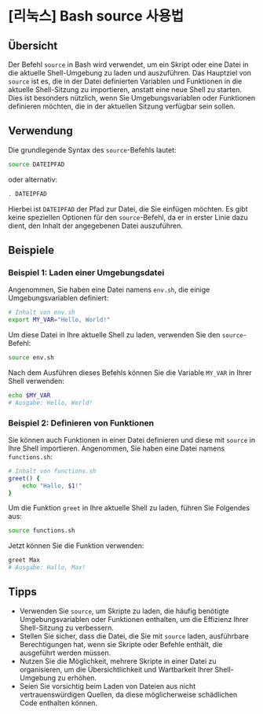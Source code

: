 # [리눅스] Bash source 사용법

## Übersicht
Der Befehl `source` in Bash wird verwendet, um ein Skript oder eine Datei in die aktuelle Shell-Umgebung zu laden und auszuführen. Das Hauptziel von `source` ist es, die in der Datei definierten Variablen und Funktionen in die aktuelle Shell-Sitzung zu importieren, anstatt eine neue Shell zu starten. Dies ist besonders nützlich, wenn Sie Umgebungsvariablen oder Funktionen definieren möchten, die in der aktuellen Sitzung verfügbar sein sollen.

## Verwendung
Die grundlegende Syntax des `source`-Befehls lautet:

```bash
source DATEIPFAD
```

oder alternativ:

```bash
. DATEIPFAD
```

Hierbei ist `DATEIPFAD` der Pfad zur Datei, die Sie einfügen möchten. Es gibt keine speziellen Optionen für den `source`-Befehl, da er in erster Linie dazu dient, den Inhalt der angegebenen Datei auszuführen.

## Beispiele

### Beispiel 1: Laden einer Umgebungsdatei
Angenommen, Sie haben eine Datei namens `env.sh`, die einige Umgebungsvariablen definiert:

```bash
# Inhalt von env.sh
export MY_VAR="Hello, World!"
```

Um diese Datei in Ihre aktuelle Shell zu laden, verwenden Sie den `source`-Befehl:

```bash
source env.sh
```

Nach dem Ausführen dieses Befehls können Sie die Variable `MY_VAR` in Ihrer Shell verwenden:

```bash
echo $MY_VAR
# Ausgabe: Hello, World!
```

### Beispiel 2: Definieren von Funktionen
Sie können auch Funktionen in einer Datei definieren und diese mit `source` in Ihre Shell importieren. Angenommen, Sie haben eine Datei namens `functions.sh`:

```bash
# Inhalt von functions.sh
greet() {
    echo "Hallo, $1!"
}
```

Um die Funktion `greet` in Ihre aktuelle Shell zu laden, führen Sie Folgendes aus:

```bash
source functions.sh
```

Jetzt können Sie die Funktion verwenden:

```bash
greet Max
# Ausgabe: Hallo, Max!
```

## Tipps
- Verwenden Sie `source`, um Skripte zu laden, die häufig benötigte Umgebungsvariablen oder Funktionen enthalten, um die Effizienz Ihrer Shell-Sitzung zu verbessern.
- Stellen Sie sicher, dass die Datei, die Sie mit `source` laden, ausführbare Berechtigungen hat, wenn sie Skripte oder Befehle enthält, die ausgeführt werden müssen.
- Nutzen Sie die Möglichkeit, mehrere Skripte in einer Datei zu organisieren, um die Übersichtlichkeit und Wartbarkeit Ihrer Shell-Umgebung zu erhöhen.
- Seien Sie vorsichtig beim Laden von Dateien aus nicht vertrauenswürdigen Quellen, da diese möglicherweise schädlichen Code enthalten können.